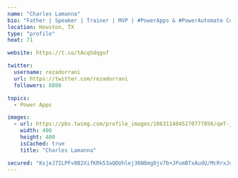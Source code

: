 ```yaml
---
name: "Charles Lamanna"
bio: "Father | Speaker | Trainer | MVP | #PowerApps & #PowerAutomate Community Super User | YouTuber Right-pointing triangle http://youtube.com/c/rezadorrani | Learn - Share - Clockwise rightwards and leftwards open circle arrows"
location: Houston, TX
type: "profile"
heat: 71

website: https://t.co/tAcqSdqguf

twitter:
  username: rezadorrani
  url: https://twitter.com/rezadorrani
  followers: 8880

topics:
  - Power Apps

images:
  - url: https://pbs.twimg.com/profile_images/1063114045270777856/qeT-jpWr_400x400.jpg
    width: 400
    height: 400
    isCached: true
    title: "Charles Lamanna"

secured: "KsjeJ7ILPFv0B2XifKRk53aQDUhlej36N8mgOjv7b+JPumBTxAudU/McRrxJuz8fn/9DOu47msjXtmhVlCROTecjXdqfgu39O+1GdfCfDyKrmvrx24J5SQsajeh0ZoApfLoHzvJ5lGl33YoICkeSrmzWl2bJsNwMVHGdh2PJ9LyzRs5f+ZyrJXbFf+sQRqPY7t/KrtsolGpmIaFUKhyyi47hxzkcVk3XSFjWviuDE4/sGtxWaL+CH/myqveEHlRnmWedmGuBcsczabayVY8ygFL+uq/Dgf0v0tN85CHT/LhBYx7hGpoF4Pym5LedzyH5ApWqkpb6EZ19C0yRKcKS9+M340LZ7VCvId/XYRB+vvmVhxSrEw1p1JrhGPlUEuLJp58exGU+pmQ3m1kSan0+b9dZoTe5V3PlLcXmydjXTHQ=;Qk5K9wjm7Iy4XjbjUdFCgw=="
---
```


